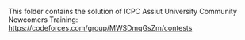 This folder contains the solution of ICPC Assiut University Community
Newcomers Training: https://codeforces.com/group/MWSDmqGsZm/contests
